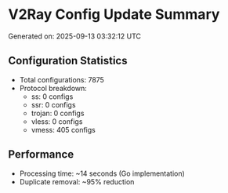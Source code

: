 # V2Ray Config Update Summary
Generated on: 2025-09-13 03:32:12 UTC

## Configuration Statistics
- Total configurations: 7875
- Protocol breakdown:
  - ss: 0 configs
  - ssr: 0 configs
  - trojan: 0 configs
  - vless: 0 configs
  - vmess: 405 configs

## Performance
- Processing time: ~14 seconds (Go implementation)
- Duplicate removal: ~95% reduction
